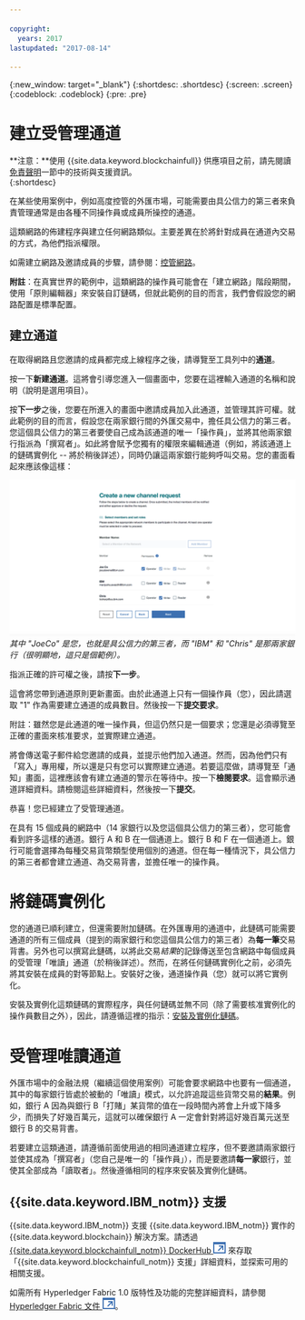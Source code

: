 ```yaml
---

copyright:
  years: 2017
lastupdated: "2017-08-14"

---
```


{:new_window: target="_blank"}
{:shortdesc: .shortdesc}
{:screen: .screen}
{:codeblock: .codeblock}
{:pre: .pre}

# 建立受管理通道 

**注意：**使用 {{site.data.keyword.blockchainfull}} 供應項目之前，請先閱讀[免責聲明](needtoknow.html)一節中的技術與支援資訊。  
{:shortdesc}

在某些使用案例中，例如高度控管的外匯市場，可能需要由具公信力的第三者來負責管理通常是由各種不同操作員或成員所操控的通道。 

這類網路的佈建程序與建立任何網路類似。主要差異在於將針對成員在通道內交易的方式，為他們指派權限。  

如需建立網路及邀請成員的步驟，請參閱：[控管網路](get_start.html#creating-a-network)。 

**附註**：在真實世界的範例中，這類網路的操作員可能會在「建立網路」階段期間，使用「原則編輯器」來安裝自訂鏈碼，但就此範例的目的而言，我們會假設您的網路配置是標準配置。 

## 建立通道

在取得網路且您邀請的成員都完成上線程序之後，請導覽至工具列中的**通道**。 

按一下**新建通道**。這將會引導您進入一個畫面中，您要在這裡輸入通道的名稱和說明（說明是選用項目）。 

按**下一步**之後，您要在所進入的畫面中邀請成員加入此通道，並管理其許可權。就此範例的目的而言，假設您在兩家銀行間的外匯交易中，擔任具公信力的第三者。您這個具公信力的第三者要使自己成為該通道的唯一「操作員」，並將其他兩家銀行指派為「撰寫者」。如此將會賦予您獨有的權限來編輯通道（例如，將該通道上的鏈碼實例化 -- 將於稍後詳述），同時仍讓這兩家銀行能夠呼叫交易。您的畫面看起來應該像這樣： 

  ![選取成員角色](images/selectmemberroles.png "選取成員角色")
*其中 "JoeCo" 是您，也就是具公信力的第三者，而 "IBM" 和 "Chris" 是那兩家銀行（很明顯地，這只是個範例）。* 

指派正確的許可權之後，請按**下一步**。 

這會將您帶到通道原則更新畫面。由於此通道上只有一個操作員（您），因此請選取 "1" 作為需要建立通道的成員數目。然後按一下**提交要求**。 

附註：雖然您是此通道的唯一操作員，但這仍然只是一個要求；您還是必須導覽至正確的畫面來核准要求，並實際建立通道。 

將會傳送電子郵件給您邀請的成員，並提示他們加入通道。然而，因為他們只有「寫入」專用權，所以還是只有您可以實際建立通道。若要這麼做，請導覽至「通知」畫面，這裡應該會有建立通道的警示在等待中。按一下**檢閱要求**。這會顯示通道詳細資料。請檢閱這些詳細資料，然後按一下**提交**。 

恭喜！您已經建立了受管理通道。 

在具有 15 個成員的網路中（14 家銀行以及您這個具公信力的第三者），您可能會看到許多這樣的通道。銀行 A 和 B 在一個通道上。銀行 B 和 F 在一個通道上。銀行可能會選擇為每種交易貨幣類型使用個別的通道。但在每一種情況下，具公信力的第三者都會建立通道、為交易背書，並擔任唯一的操作員。 

# 將鏈碼實例化

您的通道已順利建立，但還需要附加鏈碼。在外匯專用的通道中，此鏈碼可能需要通道的所有三個成員（提到的兩家銀行和您這個具公信力的第三者）為**每一筆**交易背書。另外也可以撰寫此鏈碼，以將此交易*結果*的記錄傳送至包含網路中每個成員的受管理「唯讀」通道（於稍後詳述）。然而，在將任何鏈碼實例化之前，必須先將其安裝在成員的對等節點上。安裝好之後，通道操作員（您）就可以將它實例化。  

安裝及實例化這類鏈碼的實際程序，與任何鏈碼並無不同（除了需要核准實例化的操作員數目之外），因此，請遵循這裡的指示：[安裝及實例化鏈碼](install_instantiate_chaincode.html.html)。

# 受管理唯讀通道

外匯市場中的金融法規（繼續這個使用案例）可能會要求網路中也要有一個通道，其中的每家銀行皆處於被動的「唯讀」模式，以允許追蹤這些貨幣交易的**結果**。例如，銀行 A 因為與銀行 B「打賭」某貨幣的值在一段時間內將會上升或下降多少，而損失了好幾百萬元，這就可以確保銀行 A 一定會針對將這好幾百萬元送至銀行 B 的交易背書。 

若要建立這類通道，請遵循前面使用過的相同通道建立程序，但不要邀請兩家銀行並使其成為「撰寫者」（您自己是唯一的「操作員」），而是要邀請**每一家**銀行，並使其全部成為「讀取者」。然後遵循相同的程序來安裝及實例化鏈碼。 

## {{site.data.keyword.IBM_notm}} 支援 

{{site.data.keyword.IBM_notm}} 支援 {{site.data.keyword.IBM_notm}} 實作的 {{site.data.keyword.blockchain}} 解決方案。請透過 [{{site.data.keyword.blockchainfull_notm}} DockerHub ![外部鏈結圖示](images/external_link.svg "外部鏈結圖示")](https://hub.docker.com/u/ibmblockchain/) 來存取「{{site.data.keyword.blockchainfull_notm}} 支援」詳細資料，並探索可用的相關支援。

如需所有 Hyperledger Fabric 1.0 版特性及功能的完整詳細資料，請參閱 [Hyperledger Fabric 文件 ![外部鏈結圖示](images/external_link.svg "外部鏈結圖示")](http://hyperledger-fabric.readthedocs.io/en/latest/)。
